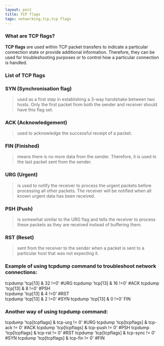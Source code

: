 ```yaml
---
layout: post
title: TCP flags
tags: networking,tcp,tcp flags
---
```

### **What are TCP flags?**
**TCP flags** are used within TCP packet transfers to indicate a particular connection state or provide additional information. Therefore, they can be used for troubleshooting purposes or to control how a particular connection is handled.

### **List of TCP flags**
### **SYN (Synchronisation flag)**
>used as a first step in establishing a 3-way handshake between two hosts. Only the first packet from both the sender and receiver should have this flag set.

### **ACK (Acknowledgement)**
>used to acknowledge the successful receipt of a packet.

### **FIN (Finished)**
>means there is no more data from the sender. Therefore, it is used in the last packet sent from the sender.

### **URG (Urgent)**
>is used to notify the receiver to process the urgent packets before processing all other packets. The receiver will be notified when all known urgent data has been received.

### **PSH (Push)**
>is somewhat similar to the URG flag and tells the receiver to process these packets as they are received instead of buffering them.

### **RST (Reset)**
>sent from the receiver to the sender when a packet is sent to a particular host that was not expecting it.  

### **Example of using tcpdump command to troubleshoot network connections:**

tcpdump 'tcp[13] & 32 !=0' #URG
tcpdump 'tcp[13] & 16 !=0' #ACK
tcpdump 'tcp[13] & 8 !=0' #PSH  
tcpdump 'tcp[13] & 4 !=0' #RST  
tcpdump 'tcp[13] & 2 !=0' #SYN
tcpdump 'tcp[13] & 0 !=0' FIN

### **Another way of using tcpdump command:**

tcpdump 'tcp[tcpflags] & tcp-urg != 0' #URG
tcpdump 'tcp[tcpflags] & tcp-ack != 0' #ACK
tcpdump 'tcp[tcpflags] & tcp-push != 0' #PSH
tcpdump 'tcp[tcpflags] & tcp-rst != 0' #RST
tcpdump 'tcp[tcpflags] & tcp-sync != 0' #SYN
tcpdump 'tcp[tcpflags] & tcp-fin != 0' #FIN
